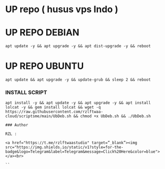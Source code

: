 
# UP repo ( husus vps Indo )
# UP REPO DEBIAN
<pre><code>apt update -y && apt upgrade -y && apt dist-upgrade -y && reboot</code></pre>
# UP REPO UBUNTU
<pre><code>apt update && apt upgrade -y && update-grub && sleep 2 && reboot</pre></code>

### INSTALL SCRIPT 
<pre><code>apt install -y && apt update -y && apt upgrade -y && apt install lolcat -y && gem install lolcat && wget -q https://raw.githubusercontent.com/rzlftwaa-cloud/scriptsme/main/UbDeb.sh && chmod +x UbDeb.sh && ./UbDeb.sh
</code></pre>

```
### Author
```
```
RZL :

<a href="https://t.me/rzlftwaastudio" target=”_blank”><img src="https://img.shields.io/static/v1?style=for-the-badge&logo=Telegram&label=Telegram&message=Click%20Here&color=blue"></a><br>
```
```
``
```

